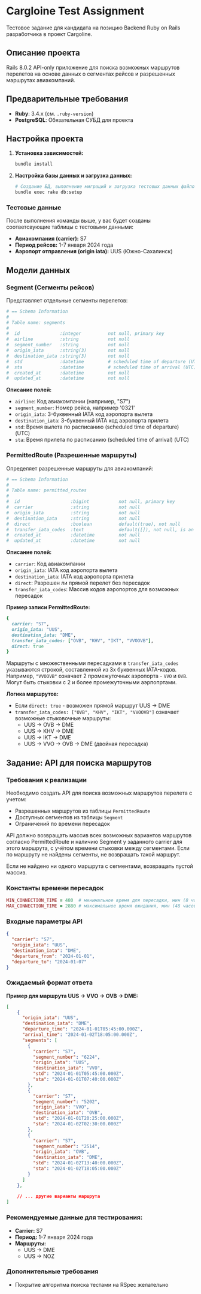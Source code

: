 # Cargloine Test Assignment

Тестовое задание для кандидата на позицию Backend Ruby on Rails разработчика в проект Cargoline.

## Описание проекта

Rails 8.0.2 API-only приложение для поиска возможных маршрутов перелетов на основе данных о сегментах рейсов и разрешенных маршрутах авиакомпаний.

## Предварительные требования

- **Ruby**: 3.4.x (см. `.ruby-version`)
- **PostgreSQL**: Обязательная СУБД для проекта


## Настройка проекта

1. **Установка зависимостей:**
   ```bash
   bundle install
   ```

2. **Настройка базы данных и загрузка данных:**
   ```bash
   # Создание БД, выполнение миграций и загрузка тестовых данных файлов
   bundle exec rake db:setup
   ```
   


### Тестовые данные

После выполнения команды выше, у вас будет созданы соответсвующие таблицы с тестовыми данными:

- **Авиакомпания (carrier):** S7
- **Период рейсов:** 1-7 января 2024 года  
- **Аэропорт отправления (origin iata):** UUS (Южно-Сахалинск)
   

## Модели данных

### Segment (Сегменты рейсов)
Представляет отдельные сегменты перелетов:

```ruby
# == Schema Information
#
# Table name: segments
#
#  id               :integer          not null, primary key
#  airline          :string           not null
#  segment_number   :string           not null
#  origin_iata      :string(3)        not null
#  destination_iata :string(3)        not null
#  std              :datetime         # scheduled time of departure (UTC)
#  sta              :datetime         # scheduled time of arrival (UTC)
#  created_at       :datetime         not null
#  updated_at       :datetime         not null
```

**Описание полей:**
- `airline`: Код авиакомпании (например, "S7")
- `segment_number`: Номер рейса, например '0321'
- `origin_iata`: 3-буквенный IATA код аэропорта вылета
- `destination_iata`: 3-буквенный IATA код аэропорта прилета
- `std`: Время вылета по расписанию (scheduled time of departure) (UTC)
- `sta`: Время прилета по расписанию (scheduled time of arrival) (UTC)

### PermittedRoute (Разрешенные маршруты)
Определяет разрешенные маршруты для авиакомпаний:

```ruby
# == Schema Information
#
# Table name: permitted_routes
#
#  id                   :bigint           not null, primary key
#  carrier              :string           not null
#  origin_iata          :string           not null
#  destination_iata     :string           not null
#  direct               :boolean          default(true), not null
#  transfer_iata_codes  :text             default([]), not null, is an Array
#  created_at           :datetime         not null
#  updated_at           :datetime         not null
```

**Описание полей:**
- `carrier`: Код авиакомпании
- `origin_iata`: IATA код аэропорта вылета
- `destination_iata`: IATA код аэропорта прилета
- `direct`: Разрешен ли прямой перелет без пересадок
- `transfer_iata_codes`: Массив кодов аэропортов для возможных пересадок

**Пример записи PermittedRoute:**
```ruby
{
  carrier: "S7",
  origin_iata: "UUS",
  destination_iata: "DME",
  transfer_iata_codes: ["OVB", "KHV", "IKT", "VVOOVB"],
  direct: true
}
```

Маршруты с множественными пересадками в `transfer_iata_codes` указываются строкой, составленной из 3х буквенных IATA-кодов. Например, `"VVOOVB"` означает 2 промежуточных аэропорта - `VVO`  и `OVB`. 
Могут быть стыковки с 2 и более промежуточными аэрпопртами.

**Логика маршрутов:**
- Если `direct: true` - возможен прямой маршрут UUS → DME
- `transfer_iata_codes: ["OVB", "KHV", "IKT", "VVOOVB"]` означает возможные стыковочные маршруты:
  - UUS → OVB → DME
  - UUS → KHV → DME  
  - UUS → IKT → DME
  - UUS → VVO → OVB → DME (двойная пересадка)

## Задание: API для поиска маршрутов

### Требования к реализации

Необходимо создать API для поиска возможных маршрутов перелета с учетом:
- Разрешенных маршрутов из таблицы `PermittedRoute`
- Доступных сегментов из таблицы `Segment`
- Ограничений по времени пересадок

API должно возвращать массив всех возможных вариантов маршрутов согласно PermittedRoute и наличию Segment у заданного carrier для этого маршрута, с учётом времени стыковки между сегментами.
Если по маршруту не найдены сегменты, не возвращать такой маршрут. 

Если не найдено ни одного маршрута с сегментами, возвращать пустой массив.

### Константы времени пересадок

```ruby
MIN_CONNECTION_TIME = 480  # минимальное время для пересадки, мин (8 часов)
MAX_CONNECTION_TIME = 2880 # максимальное время ожидания, мин (48 часов)
```

### Входные параметры API

```json
{
  "carrier": "S7",
  "origin_iata": "UUS", 
  "destination_iata": "DME",
  "departure_from": "2024-01-01",
  "departure_to": "2024-01-07"
}
```

### Ожидаемый формат ответа



**Пример для маршрута UUS → VVO → OVB → DME:**

```json
[
    {
      "origin_iata": "UUS",
      "destination_iata": "DME", 
      "departure_time": "2024-01-01T05:45:00.000Z",
      "arrival_time": "2024-01-02T18:05:00.000Z",
      "segments": [
        {
          "carrier": "S7",
          "segment_number": "6224",
          "origin_iata": "UUS",
          "destination_iata": "VVO",
          "std": "2024-01-01T05:45:00.000Z",
          "sta": "2024-01-01T07:40:00.000Z"
        },
        {
          "carrier": "S7", 
          "segment_number": "5202",
          "origin_iata": "VVO",
          "destination_iata": "OVB",
          "std": "2024-01-01T20:25:00.000Z",
          "sta": "2024-01-02T02:30:00.000Z"
        },
        {
          "carrier": "S7",
          "segment_number": "2514", 
          "origin_iata": "OVB",
          "destination_iata": "DME",
          "std": "2024-01-02T13:40:00.000Z",
          "sta": "2024-01-02T18:05:00.000Z"
        }
      ]
    },
    
    // ... другие варианты маршрута
]
```


### Рекомендуемые данные для тестирования:

- **Carrier:** S7
- **Период:** 1-7 января 2024 года  
- **Маршруты:**
  - UUS → DME 
  - UUS → NOZ 

### Дополнительные требования

- Покрытие алгоритма поиска тестами на RSpec желательно
